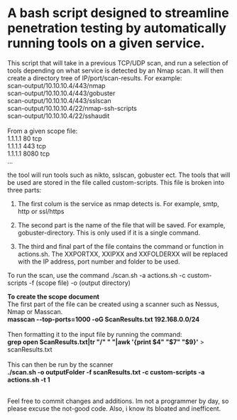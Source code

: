 # A bash script designed to streamline penetration testing by automatically running tools on a given service. 
This script that will take in a previous TCP/UDP scan, and run a selection of tools depending on what service is detected by an Nmap scan. It will then create a directory tree of IP/port/scan-results.
For example:
<br> scan-output/10.10.10.4/443/nmap
<br> scan-output/10.10.10.4/443/gobuster
<br> scan-output/10.10.10.4/443/sslscan
<br> scan-output/10.10.10.4/22/nmap-ssh-scripts
<br> scan-output/10.10.10.4/22/sshaudit
<br><br>
From a given scope file:
<br>1.1.1.1 80 tcp
<br>1.1.1.1 443 tcp
<br>1.1.1.1 8080 tcp
<br>...

the tool will run tools such as nikto, sslscan, gobuster ect. The tools that will be used are stored in the file called custom-scripts. This file is broken into three parts:
1. The first colum is the service as nmap detects is. For example, smtp, http or ssl/https

2. The second part is the name of the file that will be saved. For example, gobuster-directory. This is only used if it is a single command. 

3. The third and final part of the file contains the command or function in actions.sh. The XXPORTXX, XXIPXX and XXFOLDERXX will be replaced with the IP address, port number and folder to be used.

To run the scan, use the command ./scan.sh -a actions.sh -c custom-scripts -f (scope file) -o (output directory) 

**To create the scope document**
<br>The first part of the file can be created using a scanner such as Nessus, Nmap or Masscan. 
<br>**masscan --top-ports=1000 -oG ScanResults.txt 192.168.0.0/24**
<br><br>Then formatting it to the input file by running the command:
<br>**grep open ScanResults.txt|tr "/" " "|awk '{print $4" "$7" "$9}'** > scanResults.txt
<br><br>This can then be run by the scanner
<br>**./scan.sh -o outputFolder -f scanResults.txt -c custom-scripts -a actions.sh -t 1**
<br><br>

Feel free to commit changes and additions. Im not a programmer by day, so please excuse the not-good code. Also, i know its bloated and inefficent.
